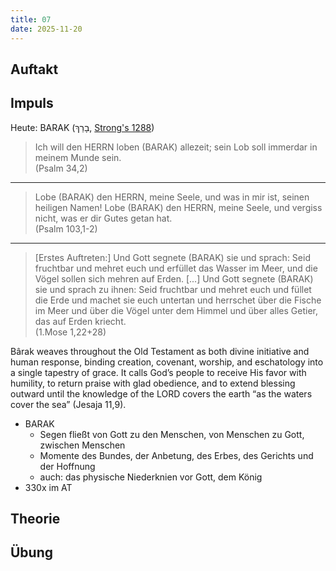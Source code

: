 ```yaml
---
title: 07
date: 2025-11-20
---
```


## Auftakt

## Impuls

Heute: BARAK (בָרַךְ, [Strong's 1288](https://biblehub.com/hebrew/1288.htm))

> Ich will den HERRN loben (BARAK) allezeit; sein Lob soll immerdar in meinem Munde sein.  
> (Psalm 34,2)

---

> Lobe (BARAK) den HERRN, meine Seele, und was in mir ist, seinen heiligen Namen! Lobe (BARAK) den HERRN, meine Seele, und vergiss nicht, was er dir Gutes getan hat.  
> (Psalm 103,1-2)

---

> [Erstes Auftreten:] Und Gott segnete (BARAK) sie und sprach: Seid fruchtbar und mehret euch und erfüllet das Wasser im Meer, und die Vögel sollen sich mehren auf Erden. [...] Und Gott segnete (BARAK) sie und sprach zu ihnen: Seid fruchtbar und mehret euch und füllet die Erde und machet sie euch untertan und herrschet über die Fische im Meer und über die Vögel unter dem Himmel und über alles Getier, das auf Erden kriecht.  
> (1.Mose 1,22+28)

Bârak weaves throughout the Old Testament as both divine initiative and human response, binding creation, covenant, worship, and eschatology into a single tapestry of grace. It calls God’s people to receive His favor with humility, to return praise with glad obedience, and to extend blessing outward until the knowledge of the LORD covers the earth “as the waters cover the sea” (Jesaja 11,9).

- BARAK
    - Segen fließt von Gott zu den Menschen, von Menschen zu Gott, zwischen Menschen
    - Momente des Bundes, der Anbetung, des Erbes, des Gerichts und der Hoffnung
    - auch: das physische Niederknien vor Gott, dem König
- 330x im AT

## Theorie

## Übung
